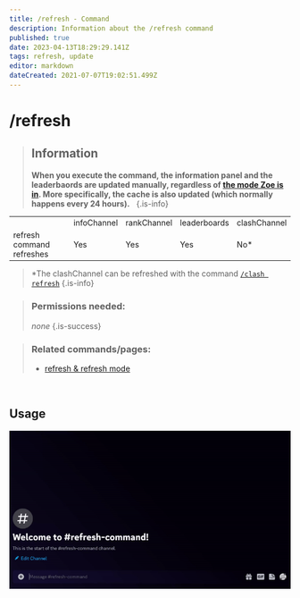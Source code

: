 ```yaml
---
title: /refresh - Command
description: Information about the /refresh command
published: true
date: 2023-04-13T18:29:29.141Z
tags: refresh, update
editor: markdown
dateCreated: 2021-07-07T19:02:51.499Z
---
```


# /refresh

>## Information
>**When you execute the command, the information panel and the leaderbaords are updated manually, regardless of [the mode Zoe is in](/en/terms/refresh-mode/).
More specifically, the cache is also updated (which normally happens every 24 hours).**  
>{.is-info}

|     |     |     |     |     |
| --- | --- | --- | --- | --- |
|     | infoChannel | rankChannel | leaderboards | clashChannel |
| refresh command refreshes | Yes | Yes | Yes | No\* |

>\*The clashChannel can be refreshed with the command [`/clash refresh`](/en/commands/clash/refresh/)
>{.is-info}

>### Permissions needed:
> *none* 
>{.is-success}

>### Related commands/pages:
>-   [refresh & refresh mode](/en/terms/refresh-mode/)  


<br>

## Usage

![](/new_refresh.gif)